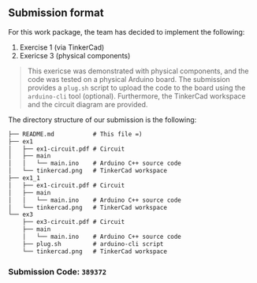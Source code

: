 ## Submission format

For this work package, the team has decided to implement the following:

1. Exercise 1 (via TinkerCad)
2. Exericse 3 (physical components)

> This exericse was demonstrated with physical components, and the code was
> tested on a physical Arduino board. The submission provides a `plug.sh` script
> to upload the code to the board using the `arduino-cli` tool (optional).
> Furthermore, the TinkerCad workspace and the circuit diagram are provided.

The directory structure of our submission is the following:

```txt
├── README.md           # This file =)
├── ex1
│   ├── ex1-circuit.pdf # Circuit
│   ├── main
│   │   └── main.ino    # Arduino C++ source code
│   └── tinkercad.png   # TinkerCad workspace
├── ex1_1
│   ├── ex1-circuit.pdf # Circuit
│   ├── main
│   │   └── main.ino    # Arduino C++ source code 
│   └── tinkercad.png   # TinkerCad workspace
└── ex3
    ├── ex3-circuit.pdf # Circuit
    ├── main
    │   └── main.ino    # Arduino C++ source code 
    ├── plug.sh         # arduino-cli script
    └── tinkercad.png   # TinkerCad workspace 
```

### Submission Code: `389372`
